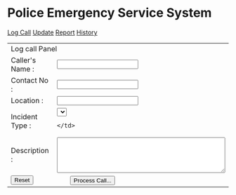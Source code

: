 
<!doctype html>
<html>
<head>
<meta charset="utf-8">
<h1>Police Emergency Service System</h1>
<nav>
    <a href="logcall.php">Log Call</a>
    <a href="Update.php">Update</a>
    <a href="#">Report</a>
    <a href="#">History</a>
  </nav>
	<link href="pess_style.css" rel="stylesheet" type="text/css"/> 
</head>
<body>
<form name="frmLogCall" method="post"
	onSubmit="return validateForm()" action="dispatch.php">
<table>
  <tr>
     <td colspan="2">Log call Panel</td>
  </tr>
  
  <tr>
    <td>Caller's Name :</td>
    <td><input type="text" name="callerName" id="callerName"></td>
  </tr>
  <tr>
    <td>Contact No :</td>
    <td><input type="text" name="contactNo" id="contactNo"></td>
  </tr>
  <tr>
    <td>Location :</td>
    <td><input type="text" name="location" id="location"></td>
  </tr>
  <tr>
    <td>Incident Type :</td>
    <td>
      <select name="incidentType" id="incidentType"></select>
	  
    </td>
  </tr>
  <tr>
    <td>Description :</td>
    <td><textarea name="incidentDesc" id="incidentDesc" cols="45"
            rows="5"></textarea>
    </td>
  </tr>
  <tr>
    <td><input type="reset" name="btnCancel" id="btnCancel"
        value="Reset">
    </td>
    <td>&nbsp;&nbsp;&nbsp;&nbsp;&nbsp;&nbsp;&nbsp;<input type="submit"
        name="btnProcessCall" id="btnProcessCall" value="Process Call...">
    </td>
  </tr>
</table>
</form>
</body>
</html>
